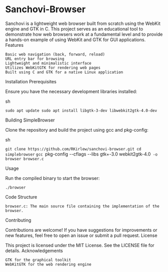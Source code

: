 # Sanchovi-Browser
Sanchovi is a lightweight web browser built from scratch using the WebKit engine and GTK in C. This project serves as an educational tool to demonstrate how web browsers work at a fundamental level and to provide a hands-on example of using WebKit and GTK for GUI applications.
Features

    Basic web navigation (back, forward, reload)
    URL entry bar for browsing
    Lightweight and minimalistic interface
    Utilizes WebKitGTK for rendering web pages
    Built using C and GTK for a native Linux application

Installation
Prerequisites

Ensure you have the necessary development libraries installed:

sh

`sudo apt update
sudo apt install libgtk-3-dev libwebkit2gtk-4.0-dev`

Building SimpleBrowser

Clone the repository and build the project using gcc and pkg-config:

sh

`git clone https://github.com/RKirlew/sanchovi-browser.git
cd simplebrowser`
`gcc `pkg-config --cflags --libs gtk+-3.0 webkit2gtk-4.0` -o browser browser.c`

Usage

Run the compiled binary to start the browser:


`./browser`

Code Structure

    browser.c: The main source file containing the implementation of the browser.

Contributing

Contributions are welcome! If you have suggestions for improvements or new features, feel free to open an issue or submit a pull request.
License

This project is licensed under the MIT License. See the LICENSE file for details.
Acknowledgements

    GTK for the graphical toolkit
    WebKitGTK for the web rendering engine
